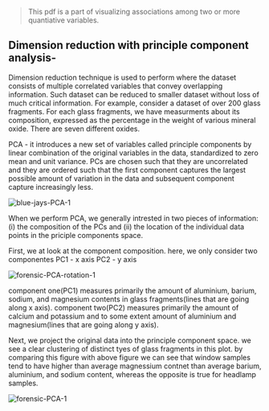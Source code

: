 > This pdf is a part of visualizing associations among two or more quantiative variables.
 
## Dimension reduction with principle component analysis- 
Dimension reduction technique is used to perform where the dataset consists of multiple correlated variables that convey overlapping information. Such dataset can be reduced to smaller dataset without loss of much critical information.
For example, consider a dataset of over 200 glass fragments. For each glass fragments, we have measurments about its composition, expressed as the percentage in the weight of various mineral oxide. There are seven different oxides.

PCA - it introduces a new set of variables called principle components by linear combination of the original variables in the data, standardized to zero mean and unit variance. PCs are chosen such that they are uncorrelated and they are ordered such that the first component captures the largest possible amount of variation in the data and subsequent component capture increasingly less. 

![blue-jays-PCA-1](https://clauswilke.com/dataviz/visualizing_associations_files/figure-html/blue-jays-PCA-1.png  "dataset of blue jays birds")

When we perform PCA, we generally intrested in two pieces of information: (i) the composition of the PCs and (ii) the location of the individual data points in the priciple components space.

First, we at look at the component composition. here, we only consider two componentes
PC1 - x axis
PC2 - y axis

![forensic-PCA-rotation-1](https://clauswilke.com/dataviz/visualizing_associations_files/figure-html/forensic-PCA-rotation-1.png "showing PCAs")

component one(PC1) measures primarily the amount of aluminium, barium, sodium, and magnesium contents in glass fragments(lines that are going along x axis).
component two(PC2) measures primarily the amount of calcium and potassium and to some extent amount of aluminium and magnesium(lines that are going along y axis).

Next, we project the original data into the principle component space. we see a clear clustering of distinct tyes of glass fragments in this plot. by comparing this figure with above figure we can see that window samples tend to have higher than average magnessium contnet than average barium, aluminium, and sodium content, whereas the opposite is true for headlamp samples.

![forensic-PCA-1](https://clauswilke.com/dataviz/visualizing_associations_files/figure-html/forensic-PCA-1.png "original data clustered data")

